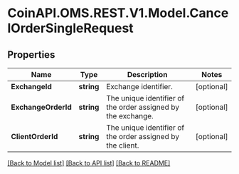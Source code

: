 
# CoinAPI.OMS.REST.V1.Model.CancelOrderSingleRequest

## Properties

Name | Type | Description | Notes
------------ | ------------- | ------------- | -------------
**ExchangeId** | **string** | Exchange identifier. | [optional] 
**ExchangeOrderId** | **string** | The unique identifier of the order assigned by the exchange. | [optional] 
**ClientOrderId** | **string** | The unique identifier of the order assigned by the client. | [optional] 

[[Back to Model list]](../README.md#documentation-for-models)
[[Back to API list]](../README.md#documentation-for-api-endpoints)
[[Back to README]](../README.md)

